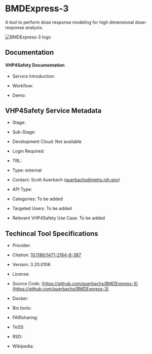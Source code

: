
# BMDExpress-3

<!--- This file is autogenerated. Edit bmdexpress_3.json to make changes in this page. ---> 

A tool to perform dose response modeling for high dimensional dose-response analysis.

![BMDExpress-3 logo](https://raw.githubusercontent.com/VHP4Safety/cloud/main/docs/service/bmdexpress_3.png)

## Documentation

#### VHP4Safety Documentation

* Service Introduction: []() 

* Workflow: []() 

* Demo: []() 

<h4 id='tess-widget-materials-header'></h4>

<div id='tess-widget-materials-list' class='tess-widget tess-widget-list'></div>
<script>
  function initTeSSWidgets() {
    var query = 'bmdexpress_3';
    if (query.trim() != '') {
      TessWidget.Materials(document.getElementById('tess-widget-materials-list'),
                           'SimpleList',
                           {
                             opts: {
                               enableSearch: false
                             },
                             params: {
                               pageSize: 5,
                               q: query
                             }
                           });
      document.getElementById('tess-widget-materials-header').innerHTML = 'Documentation from ELIXIR TeSS'
    }
}
</script>
<script async='' defer='' src='https://elixirtess.github.io/TeSS_widgets/components/js/tess-widget-standalone.js' onload='initTeSSWidgets()'></script>

## VHP4Safety Service Metadata

* Stage: 

* Sub-Stage: 

* Development Cloud: Not available

* Login Required: 

* TRL: 

* Type: external

* Contact: Scott Auerbach (auerbachs@niehs.nih.gov)

* API Type: 

* Categories: To be added

* Targeted Users: To be added

* Relevant VHP4Safety Use Case: To be added

## Techincal Tool Specifications

* Provider: []()

* Citation: [10.1186/1471-2164-8-387](https://doi.org/10.1186/1471-2164-8-387)

* Version: 3.20.0106

* License: 

* Source Code: [https://github.com/auerbachs/BMDExpress-3](https://github.com/auerbachs/BMDExpress-3)

* Docker: []()

* Bio.tools: []()

* FAIRsharing: []()

* TeSS: []()

* RSD: []()

* Wikipedia: []()

<script type="application/ld+json">
  {
    "@context": "https://schema.org/",
    "@type": "SoftwareApplication",
    "http://purl.org/dc/terms/conformsTo": {
      "@type": "CreativeWork", "@id": "https://bioschemas.org/profiles/ComputationalTool/1.0-RELEASE"
    },
    "@id" : "https://vhp4safety.github.io/cloud/service/bmdexpress_3",
    "name": "BMDExpress-3",
    "description": "A tool to perform dose response modeling for high dimensional dose-response analysis.",
    "url": ""
  }
</script>
